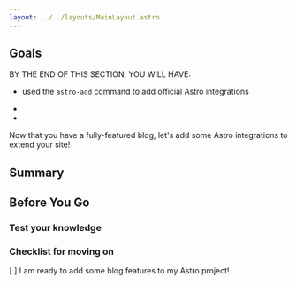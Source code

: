 ```yaml
---
layout: ../../layouts/MainLayout.astro
---
```


## Goals

BY THE END OF THIS SECTION, YOU WILL HAVE:

- used the `astro-add` command to add official Astro integrations

- 

- 

Now that you have a fully-featured blog, let's add some Astro integrations to extend your site!

## Summary



## Before You Go

### Test your knowledge




### Checklist for moving on
[ ] I am ready to add some blog features to my Astro project!